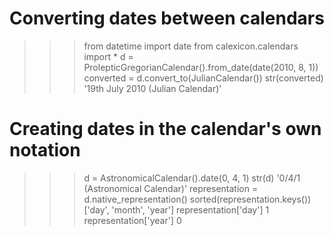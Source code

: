 # Converting dates between calendars

>>> from datetime import date
>>> from calexicon.calendars import *
>>> d = ProlepticGregorianCalendar().from_date(date(2010, 8, 1))
>>> converted = d.convert_to(JulianCalendar())
>>> str(converted)
'19th July 2010 (Julian Calendar)'

# Creating dates in the calendar's own notation
>>> d = AstronomicalCalendar().date(0, 4, 1)
>>> str(d)
'0/4/1 (Astronomical Calendar)'
>>> representation = d.native_representation()
>>> sorted(representation.keys())
['day', 'month', 'year']
>>> representation['day']
1
>>> representation['year']
0
